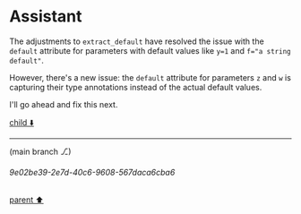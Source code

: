 # Assistant

The adjustments to `extract_default` have resolved the issue with the `default` attribute for parameters with default values like `y=1` and `f="a string default"`.

However, there's a new issue: the `default` attribute for parameters `z` and `w` is capturing their type annotations instead of the actual default values. 

I'll go ahead and fix this next.

[child ⬇️](#9e02be39-2e7d-40c6-9608-567daca6cba6)

---

(main branch ⎇)
###### 9e02be39-2e7d-40c6-9608-567daca6cba6
[parent ⬆️](#167d7e1a-b57b-4bb2-b45b-892bb00df0d9)
